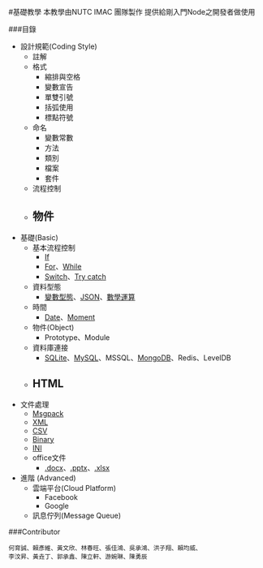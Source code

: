 #基礎教學
本教學由NUTC IMAC 團隊製作
提供給剛入門Node之開發者做使用

###目錄
- 設計規範(Coding Style)
  - 註解
  - 格式
    - 縮排與空格
    - 變數宣告
    - 單雙引號
    - 括弧使用
    - 標點符號
  - 命名
    - 變數常數
    - 方法
    - 類別 
    - 檔案
    - 套件
  - 流程控制
  - 物件
    - 
- 基礎(Basic) 
  - 基本流程控制
    - [If](./Basic/If)
    - [For](./Basic/For)、[While](./Basic/While)
    - [Switch](./Basic/Switch)、[Try catch](./Basic/Try_Catch)
  - 資料型態
    - [變數型態](./Basic/Data_Type)、[JSON](./Basic/JSON)、[數學運算](./Basic/Math)
  - 時間
    - [Date](./Basic/Date)、[Moment](./Basic/Moment)
  - 物件(Object)
    - Prototype、Module
  - 資料庫連接
    - [SQLite](./Database/SQLite)、[MySQL](./Database/MySQL)、MSSQL、[MongoDB](./Database/MongoDB)、Redis、LevelDB
  - HTML
    - 
- 文件處理
  - [Msgpack](./Document_process/Msgpack)
  - [XML](./Document_process/XML)
  - [CSV](./Document_process/CSV)
  - [Binary](./Document_process/Binary)
  - [INI](./Document_process/INI)
  - office文件
    - [.docx](./Document_process/Office/docx)、[.pptx](./Document_process/Office/pptx)、[.xlsx](./Document_process/Office/xlsx)
- 進階 (Advanced) 
  - 雲端平台(Cloud Platform)
    - Facebook
    - Google
  - 訊息佇列(Message Queue)
    

###Contributor
```
何育誠、賴彥維、黃文欣、林春旺、張佳鴻、吳承鴻、洪子翔、賴均威、
李汶昇、黃垚丁、郭承鑫、陳立軒、游婉琳、陳勇辰
```

